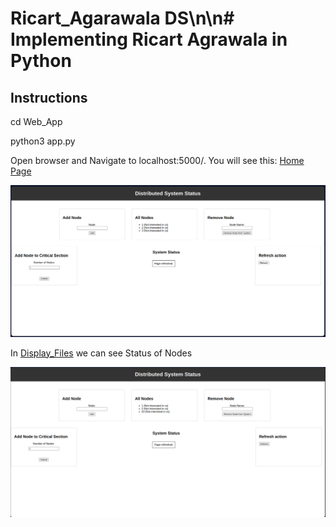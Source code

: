 # Ricart_Agarawala DS\n\n# Implementing Ricart Agrawala in Python

## Instructions

cd Web_App

python3 app.py

Open browser and Navigate to localhost:5000/. You will see this: [Home Page](http://127.0.0.1:5000/)

![Home Page](image/screenshot-15.png)

In [Display_Files](http://127.0.0.1:5000/display_files) we can see Status of Nodes

![Home Page](image/screenshot-16.png)
